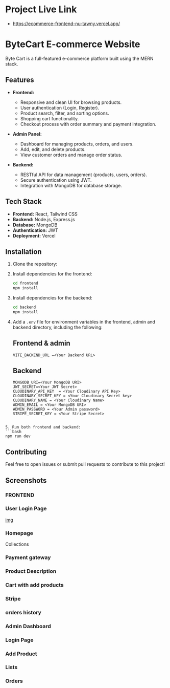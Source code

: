 # Project Live Link

  - https://ecommerce-frontend-nu-tawny.vercel.app/

# ByteCart E-commerce Website 

Byte Cart is a full-featured e-commerce platform built using the MERN stack.

## Features

- **Frontend:**

  - Responsive and clean UI for browsing products.
  - User authentication (Login, Register).
  - Product search, filter, and sorting options.
  - Shopping cart functionality.
  - Checkout process with order summary and payment integration.

- **Admin Panel:**

  - Dashboard for managing products, orders, and users.
  - Add, edit, and delete products.
  - View customer orders and manage order status.

- **Backend:**
  - RESTful API for data management (products, users, orders).
  - Secure authentication using JWT.
  - Integration with MongoDB for database storage.

## Tech Stack

- **Frontend:** React, Tailwind CSS
- **Backend:** Node.js, Express.js
- **Database:** MongoDB
- **Authentication:** JWT
- **Deployment:** Vercel

## Installation

1. Clone the repository:

2. Install dependencies for the frontend:

   ```bash
   cd frontend
   npm install
   ```

3. Install dependencies for the backend:

   ```bash
   cd backend
   npm install
   ```

4. Add a `.env` file for environment variables in the frontend, admin and backend directory, including the following:

   ## Frontend & admin

   ```
   VITE_BACKEND_URL =<Your Backend URL>
   ```

   ## Backend

   ```
   MONGODB_URI=<Your MongoDB URI>
   JWT_SECRET=<Your JWT Secret>
   CLOUDINARY_API_KEY  = <Your Cloudinary API Key>
   CLOUDINARY_SECRET_KEY = <Your Cloudinary Secret key>
   CLOUDINARY_NAME = <Your Cloudinary Name>
   ADMIN_EMAIL = <Your MongoDB URI>
   ADMIN_PASSWORD = <Your Admin password>
   STRIPE_SECRET_KEY = <Your Stripe Secret>
   ```

````

5. Run both frontend and backend:
```bash
npm run dev
````

## Contributing

Feel free to open issues or submit pull requests to contribute to this project!

## Screenshots

### FRONTEND

  ### User Login Page
  [img](./frontend/public/b0.jpg)
 ### Homepage[](./frontend/public/b1.jpg)
  Collections
  [](./frontend/public/b1b.jpg)
### Payment gateway
  [](./frontend/public/a3.jpg)
###  Product Description
  [](./frontend/public/a0.jpg)
###  Cart with add products
  [](./frontend/public/a1.jpg)
###  Stripe
  [](./frontend/public/q1.jpg)
###  orders history
  [](./frontend/public/e1.jpg)

### Admin Dashboard

  ### Login Page[](./frontend/public/ad4.jpg)
  ### Add Product[](./frontend/public/ad1.jpg)
  ### Lists
  [](./frontend/public/ad0.jpg)
  ### Orders
  [](./frontend/public/ad3.jpg)

